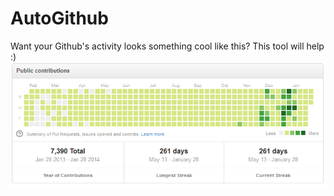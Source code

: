 AutoGithub
==========

Want your Github's activity looks something cool like this? This tool will help :)
![img](https://github.com/nguyenph88/AutoGithub/blob/master/demo.png)
